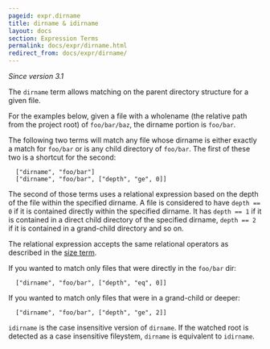 ```yaml
---
pageid: expr.dirname
title: dirname & idirname
layout: docs
section: Expression Terms
permalink: docs/expr/dirname.html
redirect_from: docs/expr/dirname/
---
```


*Since version 3.1*

The `dirname` term allows matching on the parent directory structure for a
given file.

For the examples below, given a file with a wholename (the relative path from
the project root) of `foo/bar/baz`, the dirname portion is `foo/bar`.

The following two terms will match any file whose dirname is either exactly a
match for `foo/bar` or is any child directory of `foo/bar`.  The first of these
two is a shortcut for the second:

      ["dirname", "foo/bar"]
      ["dirname", "foo/bar", ["depth", "ge", 0]]

The second of those terms uses a relational expression based on the depth of
the file within the specified dirname.  A file is considered to have
`depth == 0` if it is contained directly within the specified dirname.  It has
`depth == 1` if it is contained in a direct child directory of the specified
dirname, `depth == 2` if it is contained in a grand-child directory and so on.

The relational expression accepts the same relational operators as described in
the [size term](size.html).

If you wanted to match only files that were directly in the `foo/bar` dir:

      ["dirname", "foo/bar", ["depth", "eq", 0]]

If you wanted to match only files that were in a grand-child or deeper:

      ["dirname", "foo/bar", ["depth", "ge", 2]]

`idirname` is the case insensitive version of `dirname`.  If the watched root
is detected as a case insensitive fileystem, `dirname` is equivalent to `idirname`.


